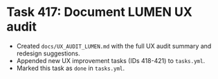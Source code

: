 # Task 417: Document LUMEN UX audit

- Created `docs/UX_AUDIT_LUMEN.md` with the full UX audit summary and redesign suggestions.
- Appended new UX improvement tasks (IDs 418-421) to `tasks.yml`.
- Marked this task as `done` in `tasks.yml`.
